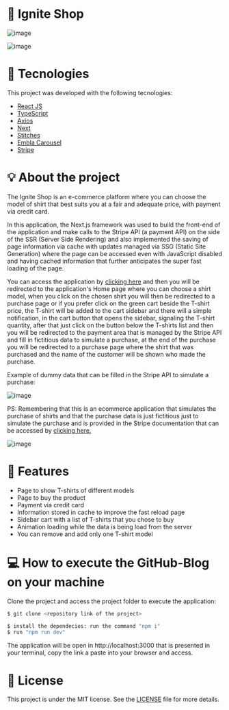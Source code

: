 # 🔖 Ignite Shop

![image](https://user-images.githubusercontent.com/56702492/211023542-644beb80-8e36-4fd8-8aa9-305092a2dc4f.png)

![image](https://user-images.githubusercontent.com/56702492/211023600-d522ec24-6950-45d9-9141-f6b913215c0e.png)



# 🔧 Tecnologies

<p>This project was developed with the following tecnologies:</p>

- [React JS](https://pt-br.reactjs.org/)
- [TypeScript](https://www.typescriptlang.org/)
- [Axios](https://axios-http.com/ptbr/docs/intro)
- [Next](https://nextjs.org/)
- [Stitches](https://stitches.dev/)
- [Embla Carousel](https://www.embla-carousel.com/)
- [Stripe](https://stripe.com/br)


# 💡 About the project
<p>
The Ignite Shop is an e-commerce platform where you can choose the model of shirt that best suits you at a fair and adequate price, with payment via credit card.
 
In this application, the Next.js framework was used to build the front-end of the application and make calls to the Stripe API (a payment API) on the side of the SSR (Server Side Rendering) and also implemented the saving of page information via cache with updates managed via SSG (Static Site Generation) where the page can be accessed even with JavaScript disabled and having cached information that further anticipates the super fast loading of the page.

You can access the application by <a href="https://ignite-shop-alpha.vercel.app/">clicking here</a> and then you will be redirected to the application's Home page where you can choose a shirt model, when you click on the chosen shirt you will then be redirected to a purchase page or if you prefer click on the green cart beside the T-shirt price, the T-shirt will be added to the cart sidebar and there will a simple notification, in the cart button that opens the sidebar, signaling the T-shirt quantity, after that just click on the button below the T-shirts list and then you will be redirected to the payment area that is managed by the Stripe API and fill in fictitious data to simulate a purchase, at the end of the purchase you will be redirected to a purchase page where the shirt that was purchased and the name of the customer will be shown who made the purchase.

Example of dummy data that can be filled in the Stripe API to simulate a purchase:

![image](https://user-images.githubusercontent.com/56702492/210123036-dbb05e00-1ac9-475c-a96f-cbd6cc7a32ae.png)

PS: Remembering that this is an ecommerce application that simulates the purchase of shirts and that the purchase data is just fictitious just to simulate the purchase and is provided in the Stripe documentation that can be accessed by <a href="https://stripe.com/docs/testing">clicking here.</a>
</p>

![image](https://user-images.githubusercontent.com/56702492/211023896-1eaf62e9-e4a7-4013-bd01-9679e51eedf0.png)

# 🚀 Features

<ul>
  <li>Page to show T-shirts of different models</li>
  <li>Page to buy the product</li>
  <li>Payment via credit card</li>
  <li>Information stored in cache to improve the fast reload page</li>
  <li>Sidebar cart with a list of T-shirts that you chose to buy</li>
  <li>Animation loading while the data is being load from the server</li>
  <li>You can remove and add only one T-shirt model</li>
</ul>

# 💻 How to execute the GitHub-Blog on your machine

<p>Clone the project and access the project folder to execute the application:</p>

```bash
$ git clone <repository link of the project>

$ install the dependecies: run the command "npm i"
$ run "npm run dev"
```

The application will be open in http://localhost:3000 that is presented in your terminal, copy the link a paste into your browser and access.

# 📝 License

This project is under the MIT license. See the [LICENSE](LICENSE.md) file for more details.
